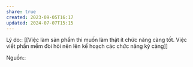 ```yaml
---
share: true
created: 2023-09-05T16:17
updated: 2024-07-07T15:15
---
```

Lý do:: [[Việc làm sản phẩm thì muốn làm thật ít chức năng càng tốt. Việc viết phần mềm đòi hỏi nên lên kế hoạch các chức năng kỹ càng]]

Nguồn:: 